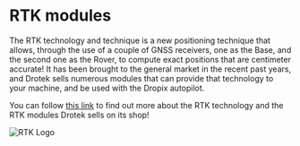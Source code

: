 # RTK modules

The RTK technology and technique is a new positioning technique that allows, through the use of a couple of GNSS receivers, one as the Base, and the second one as the Rover, to compute exact positions that are centimeter accurate! It has been brought to the general market in the recent past years, and Drotek sells numerous modules that can provide that technology to your machine, and be used with the Dropix autopilot.

You can follow [this link](https://www.gitbook.com/book/drotek/doc-rtk/details) to find out more about the RTK technology and the RTK modules Drotek sells on its shop!

![RTK Logo](https://github.com/drotek/dropix-user-guide/tree/ca9b0b8ce7017adbce2d4b0a6b715497d63cadf8/option/gps/images/rtkmain.png?raw=true)

